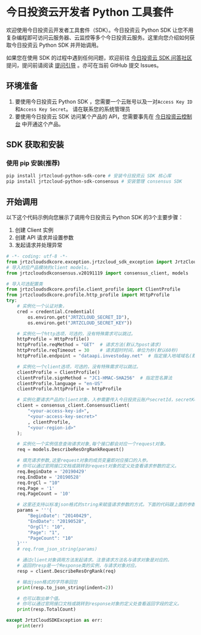 # 今日投资云开发者 Python 工具套件

欢迎使用今日投资云开发者工具套件（SDK）。今日投资云 Python SDK 让您不用复杂编程即可访问云服务器、云监控等多个今日投资云服务。这里向您介绍如何获取今日投资云 Python SDK 并开始调用。

如果您在使用 SDK 的过程中遇到任何问题，欢迎前往 [今日投资云 SDK 问答社区](https://help.test.investoday.net) 提问，提问前请阅读 [提问引导](https://help.test.investoday.net) 。亦可在当前 GitHub 提交 Issues。


## 环境准备

1. 要使用今日投资云 Python SDK ，您需要一个云账号以及一对`Access Key ID`和`Access Key Secret`。 请在联系您的系统管理员
2. 要使用今日投资云 SDK 访问某个产品的 API，您需要事先在 [今日投资云控制台](fdasfd) 中开通这个产品。

## SDK 获取和安装

### 使用 pip 安装(推荐)

```bash
pip install jrtzcloud-python-sdk-core # 安装今日投资云 SDK 核心库
pip install jrtzcloud-python-sdk-consensus # 安装管理 consensus SDK
```

## 开始调用

以下这个代码示例向您展示了调用今日投资云 Python SDK 的3个主要步骤：

1. 创建 Client 实例
2. 创建 API 请求并设置参数
3. 发起请求并处理异常


```python
# -*- coding: utf-8 -*-
from jrtzcloudsdkcore.exception.jrtzcloud_sdk_exception import JrtzCloudSDKException
# 导入对应产品模块的client models。
from jrtzcloudsdkconsensus.v20191119 import consensus_client, models

# 导入可选配置类
from jrtzcloudsdkcore.profile.client_profile import ClientProfile
from jrtzcloudsdkcore.profile.http_profile import HttpProfile
try:
    # 实例化一个认证对象，
    cred = credential.Credential(
        os.environ.get("JRTZCLOUD_SECRET_ID"),
        os.environ.get("JRTZCLOUD_SECRET_KEY"))

    # 实例化一个http选项，可选的，没有特殊需求可以跳过。
    httpProfile = HttpProfile()
    httpProfile.reqMethod = "GET"  # 请求方法(默认为post请求)
    httpProfile.reqTimeout = 30    # 请求超时时间，单位为秒(默认60秒)
    httpProfile.endpoint = "dataapi.investoday.net"  # 指定接入地域域名(默认就近接入)

    # 实例化一个client选项，可选的，没有特殊需求可以跳过。
    clientProfile = ClientProfile()
    clientProfile.signMethod = "JC1-HMAC-SHA256"  # 指定签名算法
    clientProfile.language = "en-US"
    clientProfile.httpProfile = httpProfile

    # 实例化要请求产品的client对象，入参需要传入今日投资云账户secretId，secretKey, clientProfile是可选的。
    client = consensus_client.ConsensusClient(
        "<your-access-key-id>",
        "<your-access-key-secret>"
        , clientProfile, 
        "<your-region-id>"
    );

    # 实例化一个实例信息查询请求对象,每个接口都会对应一个request对象。
    req = models.DescribeResOrgRankRequest()

    # 填充请求参数,这里request对象的成员变量即对应接口的入参。
    # 你可以通过官网接口文档或跳转到request对象的定义处查看请求参数的定义。
    req.BeginDate = '20190429'
    req.EndDate = '20190528'
    req.OrgCl = "10"
    req.Page = '1'
    req.PageCount = '10'

    # 这里还支持以标准json格式的string来赋值请求参数的方式。下面的代码跟上面的参数赋值是等效的。
    params = '''{
        "BeginDate": "20140429",
        "EndDate": "20190528",
        "OrgCl": "10",
        "Page": "1",
        "PageCount": "10"
    }'''
    # req.from_json_string(params)

    # 通过client对象调用方法发起请求。注意请求方法名与请求对象是对应的。
    # 返回的resp是一个Response类的实例，与请求对象对应。
    resp = client.DescribeResOrgRank(req)

    # 输出json格式的字符串回包
    print(resp.to_json_string(indent=2))

    # 也可以取出单个值。
    # 你可以通过官网接口文档或跳转到response对象的定义处查看返回字段的定义。
    print(resp.TotalCount)

except JrtzCloudSDKException as err:
    print(err)
```
